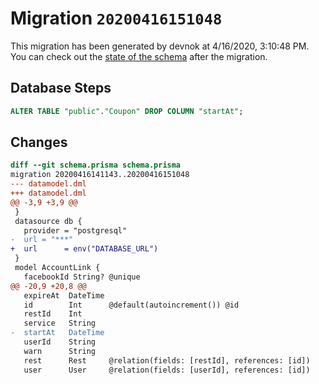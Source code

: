 # Migration `20200416151048`

This migration has been generated by devnok at 4/16/2020, 3:10:48 PM.
You can check out the [state of the schema](./schema.prisma) after the migration.

## Database Steps

```sql
ALTER TABLE "public"."Coupon" DROP COLUMN "startAt";
```

## Changes

```diff
diff --git schema.prisma schema.prisma
migration 20200416141143..20200416151048
--- datamodel.dml
+++ datamodel.dml
@@ -3,9 +3,9 @@
 }
 datasource db {
   provider = "postgresql"
-  url = "***"
+  url      = env("DATABASE_URL")
 }
 model AccountLink {
   facebookId String? @unique
@@ -20,9 +20,8 @@
   expireAt  DateTime
   id        Int      @default(autoincrement()) @id
   restId    Int
   service   String
-  startAt   DateTime
   userId    String
   warn      String
   rest      Rest     @relation(fields: [restId], references: [id])
   user      User     @relation(fields: [userId], references: [id])
```



